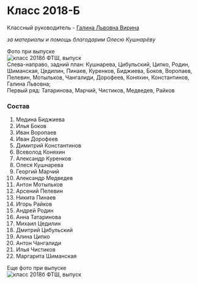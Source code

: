 <!--?title Класс 2018-Б -->

# Класс 2018-Б

Классный руководитель - [Галина Львовна Вирина](/people/virina/index.html)

_за материалы и помощь благодарим Олесю Кушнарёву_ 

<div class="row">
  <div class="col-xl-6 offset-xl-3 col-sm-12text-center">
    Фото при выпуске<br/>
    <img src="https://pths-archive.github.io/static/img/classes/2018b/group-graduates.jpg" alt="класс 2018б ФТШ, выпуск" class="full-width"/><br/>
    <span class="hint">Слева-направо, задний план: Кушнарева, Цибульский, Ципко, Родин, Шиманская, Цедилин, Пинаев, Куренков,
        Биджиева, Боков, Воропаев, Пелевин, Мотыльков, Чангалиди, Дорофеев, Коняхин, Константинов, Галина Львовна;<br/>
        Первый ряд: Татаринова, Марчий, Чистиков, Медведев, Райков</span>
  </div>
</div>

### Состав

1. Медина Биджиева
1. Илья Боков
1. Иван Воропаев
1. Иван Дорофеев
1. Димитрий Константинов
1. Всеволод Коняхин
1. Александр Куренков
1. Олеся Кушнарева
1. Георгий Марчий
1. Александр Медведев
1. Антон Мотыльков
1. Арсений Пелевин
1. Никита Пинаев
1. Игорь Райков
1. Андрей Родин
1. Анна Татаринова
1. Михаил Цедилин
1. Дмитрий Цибульский
1. Алина Ципко
1. Антон Чангалиди
1. Илья Чистиков
1. Маргарита Шиманская

<div class="row">
  <div class="col-xl-6 offset-xl-3 col-sm-12text-center">
    Еще фото при выпуске<br/>
    <img src="https://pths-archive.github.io/static/img/classes/2018b/group-graduates-2.jpg" alt="класс 2018б ФТШ, выпуск" class="full-width"/><br/>
    <span class="hint"></span>
  </div>
</div>

